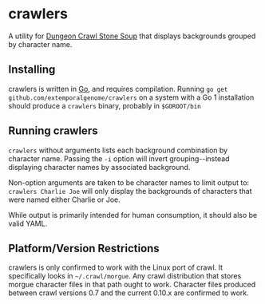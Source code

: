 # crawlers

A utility for [Dungeon Crawl Stone Soup](http://crawl.develz.org) that displays
backgrounds grouped by character name.

## Installing
crawlers is written in [Go](http://golang.org), and requires compilation.
Running `go get github.com/extemporalgenome/crawlers` on a system with a Go 1
installation should produce a `crawlers` binary, probably in `$GOROOT/bin`

## Running crawlers

`crawlers` without arguments lists each background combination by
character name. Passing the `-i` option will invert grouping--instead
displaying character names by associated background.

Non-option arguments are taken to be character names to limit output to:
`crawlers Charlie Joe` will only display the backgrounds of characters that
were named either Charlie or Joe.

While output is primarily intended for human consumption, it should also be
valid YAML.

## Platform/Version Restrictions

crawlers is only confirmed to work with the Linux port of crawl. It
specifically looks in `~/.crawl/morgue`. Any crawl distribution that stores
morgue character files in that path ought to work. Character files produced
between crawl versions 0.7 and the current 0.10.x are confirmed to work.
